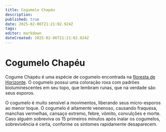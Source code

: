 ```yaml
---
title: Cogumelo Chapéu
description: 
published: true
date: 2025-02-06T21:21:02.924Z
tags: 
editor: markdown
dateCreated: 2025-02-06T21:21:02.924Z
---
```


# Cogumelo Chapéu
Cogume Chapéu é uma espécie de cogumelo encontrada na [floresta de Horizonte](/lugares/plano-material/drafeon/sul-de-drafeon/floresta-de-horizonte). O cogumelo possui uma coloração roxa com padrões bioluminescentes em seu topo, que lembram runas, que na verdade são seus esporos.

O cogumelo é muito sensível a movimentos, liberando seus micro-esporos ao menor toque. O cogumelo é altamente venenoso, causando fraquesa, manchas vermelhas, cansaço extremo, febre, vômito, convulções e morte. Caso alguém sobreviva os 15 primeiros minutos após inalar os cogumelos, sobrevivência é certa, conforme os sintomes rapidamente desaparecem.